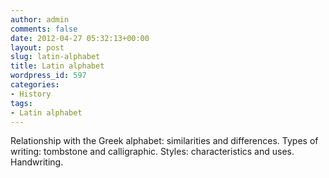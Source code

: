 ```yaml
---
author: admin
comments: false
date: 2012-04-27 05:32:13+00:00
layout: post
slug: latin-alphabet
title: Latin alphabet
wordpress_id: 597
categories:
- History
tags:
- Latin alphabet
---
```


Relationship with the Greek alphabet: similarities and differences. Types of writing: tombstone and calligraphic. Styles: characteristics and uses. Handwriting.
